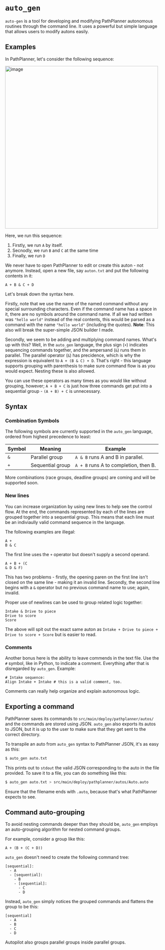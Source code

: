 # `auto_gen`

`auto-gen` is a tool for developing and modifying PathPlanner autonomous routines through the command line. It uses a powerful but simple language that allows users to modify autons easily.

## Examples

In PathPlanner, let's consider the following sequence:

<img width="496" height="526" alt="image" src="https://github.com/user-attachments/assets/2276b3ba-6ea7-4e9f-b437-13530e8ff978" />

Here, we run this sequence:

1. Firstly, we run `A` by itself.
2. Secnodly, we run `B` and `C` at the same time
3. Finally, we run `D`

We never have to open PathPlanner to edit or create this auton - not anymore. Instead, open a new file, say `auton.txt` and put the following contents in it:

```text
A + B & C + D
```

Let's break down the syntax here.

Firstly, note that we use the name of the named command without any special surrounding characters.
Even if the command name has a space in it, there are no symbols around the command name.
If all we had written was `"hello world"` instead of the real contents, this would be parsed as a command with the name `"hello world"` (including the quotes).
**Note**: This also will break the super-simple JSON builder I made.

Secondly, we seem to be adding and multiplying command names.
What's up with this?
Well, in the `auto_gen` language, the plus sign (`+`) indicates sequencing commands together, and the ampersand (`&`) runs them in parallel.
The parallel operator (`&`) has precidence, which is why the expression is equivalent to `A + (B & C) + D`.
That's right - this language supports grouping with parenthesis to make sure command flow is as you would expect.
Nesting these is also allowed.

You can use these operators as many times as you would like without grouping, however; `A + B + C` is just how three commands get put into a sequential group - `(A + B) + C` is unnecessary.

## Syntax

### Combination Symbols

The following symbols are currently supported in the `auto_gen` language, ordered from highest precedence to least:

| Symbol | Meaning | Example |
| -- | -- | -- |
| `&` | Parallel group | `A & B` runs A and B in parallel. |
| `+` | Sequential group | `A + B` runs A to completion, then B. |

More combinations (race groups, deadline groups) are coming and will be supported soon.

### New lines

You can increase organization by using new lines to help see the control flow.
At the end, the commands represented by each of the lines are grouped together into a sequential group.
This means that each line must be an indiviaully valid command sequence in the language.

The following examples are illegal:

```text
A +
B & C
```

The first line uses the `+` operator but doesn't supply a second operand.

```text
A + B + (C
& D & F)
```

This has two problems - firstly, the opening paren on the first line isn't closed on the same line - making it an invalid line.
Secondly, the second line begins with a `&` operator but no previous command name to use; again, invalid.

Proper use of newlines can be used to group related logic together:

```text
Intake & Drive to piece
Drive to score
Score
```

The above will spit out the exact same auton as `Intake + Drive to piece + Drive to score + Score` but is easier to read.

### Comments

Another bonus here is the ability to leave commends in the text file.
Use the `#` symbol, like in Python, to indicate a comment.
Everything after that is disregarded by `auto_gen`.
Example:

```text
# Intake sequence:
Align Intake + Intake # this is a valid comment, too.
```

Comments can really help organize and explain autonomous logic.

## Exporting a command

PathPlanner saves its commands to `src/main/deploy/pathplanner/autos/` and the commands are stored using JSON.
`auto_gen` also exports its autos to JSON, but it is up to the user to make sure that they get sent to the correct directory.

To transpile an auto from `auto_gen` syntax to PathPlanner JSON, it's as easy as this:

```sh
$ auto_gen auto.txt
```

This prints out to `stdout` the valid JSON corresponding to the auto in the file provided. To save it to a file, you can do something like this:

```sh
$ auto_gen auto.txt > src/main/deploy/pathplanner/autos/Auto.auto
```

Ensure that the filename ends with `.auto`, because that's what PathPlanner expects to see.

## Command auto-grouping

To avoid nesting commands deeper than they should be, `auto_gen` employs an auto-grouping algorithm for nested command groups.

For example, consider a group like this:

```text
A + (B + (C + D))
```

`auto_gen` doesn't need to create the following command tree:

```text
[sequential]:
  - A
  - [sequential]:
    - B
    - [sequential]:
      - C
      - D
```

Instead, `auto_gen` simply notices the grouped commands and flattens the group to be this:

```text
[sequential]
  - A
  - B
  - C
  - D
```

Autopilot also groups parallel groups inside parallel groups.
